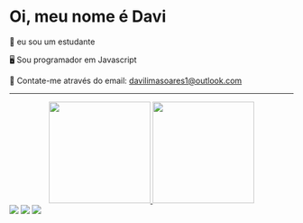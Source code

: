 <h1 class="display-4">
Oi, meu nome é Davi
</h1>

📖 eu sou um estudante

🖥️ Sou programador em Javascript

📧 Contate-me através do email: davilimasoares1@outlook.com 

<hr>

<div align="center">
  <a href="https://github.com/DaviLimS">
  <img height="180cm" src="https://github-readme-stats.vercel.app/api?username=DaviLimS&show_icons=true&theme=blue&include_all_commits=true&count_private=true"/>
  <img height="180cm" src="https://github-readme-stats.vercel.app/api/top-langs/?username=DaviLimS&layout=compact&langs_count=7&theme=orange"/>
</div>

<div>  
  <a href="https://instagram.com/_davi.lim_" target="_blank"><img src="https://img.shields.io/badge/-Instagram-%23E4405F?style=for-the-badge&logo=instagram&logoColor=white" target="_blank"></a>
  <a href = "mailto:davilimasoares1outlook.com"><img src="https://img.shields.io/badge/-Outlook-%23333?style=for-the-badge&logo=hotmail&logoColor=white" target="_blank"></a>
  <a href = "https://twitter.com/Blwkz1"><img src="https://img.shields.io/badge/Twitter-1DA1F2?style=for-the-badge&logo=twitter&logoColor=white" target="_blank"></a>
</div>
  
